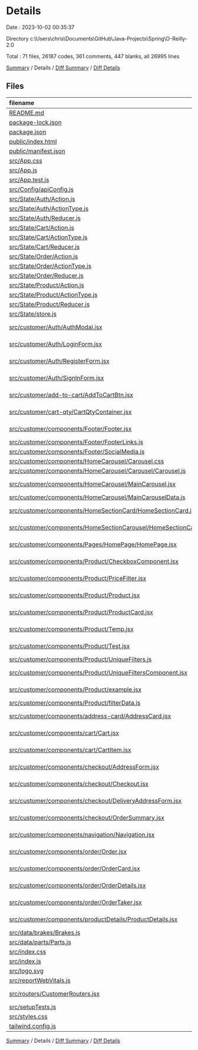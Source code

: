# Details

Date : 2023-10-02 00:35:37

Directory c:\\Users\\chris\\Documents\\GitHub\\Java-Projects\\Spring\\O-Reilly-2.0

Total : 71 files,  26187 codes, 361 comments, 447 blanks, all 26995 lines

[Summary](results.md) / Details / [Diff Summary](diff.md) / [Diff Details](diff-details.md)

## Files
| filename | language | code | comment | blank | total |
| :--- | :--- | ---: | ---: | ---: | ---: |
| [README.md](/README.md) | Markdown | 122 | 0 | 13 | 135 |
| [package-lock.json](/package-lock.json) | JSON | 20,397 | 0 | 1 | 20,398 |
| [package.json](/package.json) | JSON | 61 | 0 | 1 | 62 |
| [public/index.html](/public/index.html) | HTML | 20 | 23 | 1 | 44 |
| [public/manifest.json](/public/manifest.json) | JSON | 25 | 0 | 1 | 26 |
| [src/App.css](/src/App.css) | CSS | 44 | 0 | 9 | 53 |
| [src/App.js](/src/App.js) | JavaScript | 9 | 8 | 1 | 18 |
| [src/App.test.js](/src/App.test.js) | JavaScript | 7 | 0 | 2 | 9 |
| [src/Config/apiConfig.js](/src/Config/apiConfig.js) | JavaScript | 10 | 0 | 2 | 12 |
| [src/State/Auth/Action.js](/src/State/Auth/Action.js) | JavaScript | 97 | 0 | 13 | 110 |
| [src/State/Auth/ActionType.js](/src/State/Auth/ActionType.js) | JavaScript | 10 | 0 | 3 | 13 |
| [src/State/Auth/Reducer.js](/src/State/Auth/Reducer.js) | JavaScript | 39 | 0 | 3 | 42 |
| [src/State/Cart/Action.js](/src/State/Cart/Action.js) | JavaScript | 91 | 10 | 6 | 107 |
| [src/State/Cart/ActionType.js](/src/State/Cart/ActionType.js) | JavaScript | 12 | 0 | 4 | 16 |
| [src/State/Cart/Reducer.js](/src/State/Cart/Reducer.js) | JavaScript | 99 | 7 | 4 | 110 |
| [src/State/Order/Action.js](/src/State/Order/Action.js) | JavaScript | 80 | 0 | 10 | 90 |
| [src/State/Order/ActionType.js](/src/State/Order/ActionType.js) | JavaScript | 9 | 0 | 2 | 11 |
| [src/State/Order/Reducer.js](/src/State/Order/Reducer.js) | JavaScript | 61 | 0 | 4 | 65 |
| [src/State/Product/Action.js](/src/State/Product/Action.js) | JavaScript | 70 | 0 | 6 | 76 |
| [src/State/Product/ActionType.js](/src/State/Product/ActionType.js) | JavaScript | 9 | 0 | 3 | 12 |
| [src/State/Product/Reducer.js](/src/State/Product/Reducer.js) | JavaScript | 47 | 1 | 3 | 51 |
| [src/State/store.js](/src/State/store.js) | JavaScript | 13 | 0 | 2 | 15 |
| [src/customer/Auth/AuthModal.jsx](/src/customer/Auth/AuthModal.jsx) | JavaScript JSX | 38 | 0 | 4 | 42 |
| [src/customer/Auth/LoginForm.jsx](/src/customer/Auth/LoginForm.jsx) | JavaScript JSX | 71 | 1 | 7 | 79 |
| [src/customer/Auth/RegisterForm.jsx](/src/customer/Auth/RegisterForm.jsx) | JavaScript JSX | 96 | 7 | 8 | 111 |
| [src/customer/Auth/SignInForm.jsx](/src/customer/Auth/SignInForm.jsx) | JavaScript JSX | 86 | 0 | 2 | 88 |
| [src/customer/add-to-cart/AddToCartBtn.jsx](/src/customer/add-to-cart/AddToCartBtn.jsx) | JavaScript JSX | 56 | 0 | 7 | 63 |
| [src/customer/cart-qty/CartQtyContainer.jsx](/src/customer/cart-qty/CartQtyContainer.jsx) | JavaScript JSX | 53 | 0 | 9 | 62 |
| [src/customer/components/Footer/Footer.jsx](/src/customer/components/Footer/Footer.jsx) | JavaScript JSX | 58 | 22 | 5 | 85 |
| [src/customer/components/Footer/FooterLinks.js](/src/customer/components/Footer/FooterLinks.js) | JavaScript | 30 | 0 | 0 | 30 |
| [src/customer/components/Footer/SocialMedia.js](/src/customer/components/Footer/SocialMedia.js) | JavaScript | 5 | 0 | 0 | 5 |
| [src/customer/components/HomeCarousel/Carousel.css](/src/customer/components/HomeCarousel/Carousel.css) | CSS | 33 | 0 | 6 | 39 |
| [src/customer/components/HomeCarousel/Carousel/Carousel.js](/src/customer/components/HomeCarousel/Carousel/Carousel.js) | JavaScript | 23 | 0 | 8 | 31 |
| [src/customer/components/HomeCarousel/MainCarousel.jsx](/src/customer/components/HomeCarousel/MainCarousel.jsx) | JavaScript JSX | 44 | 0 | 5 | 49 |
| [src/customer/components/HomeCarousel/MainCarouselData.js](/src/customer/components/HomeCarousel/MainCarouselData.js) | JavaScript | 18 | 0 | 0 | 18 |
| [src/customer/components/HomeSectionCard/HomeSectionCard.jsx](/src/customer/components/HomeSectionCard/HomeSectionCard.jsx) | JavaScript JSX | 23 | 0 | 4 | 27 |
| [src/customer/components/HomeSectionCarousel/HomeSectionCarousel.jsx](/src/customer/components/HomeSectionCarousel/HomeSectionCarousel.jsx) | JavaScript JSX | 79 | 1 | 9 | 89 |
| [src/customer/components/Pages/HomePage/HomePage.jsx](/src/customer/components/Pages/HomePage/HomePage.jsx) | JavaScript JSX | 42 | 0 | 4 | 46 |
| [src/customer/components/Product/CheckboxComponent.jsx](/src/customer/components/Product/CheckboxComponent.jsx) | JavaScript JSX | 24 | 0 | 1 | 25 |
| [src/customer/components/Product/PriceFilter.jsx](/src/customer/components/Product/PriceFilter.jsx) | JavaScript JSX | 101 | 105 | 22 | 228 |
| [src/customer/components/Product/Product.jsx](/src/customer/components/Product/Product.jsx) | JavaScript JSX | 519 | 15 | 37 | 571 |
| [src/customer/components/Product/ProductCard.jsx](/src/customer/components/Product/ProductCard.jsx) | JavaScript JSX | 54 | 32 | 13 | 99 |
| [src/customer/components/Product/Temp.jsx](/src/customer/components/Product/Temp.jsx) | JavaScript JSX | 449 | 11 | 35 | 495 |
| [src/customer/components/Product/Test.jsx](/src/customer/components/Product/Test.jsx) | JavaScript JSX | 0 | 0 | 1 | 1 |
| [src/customer/components/Product/UniqueFilters.js](/src/customer/components/Product/UniqueFilters.js) | JavaScript | 53 | 0 | 10 | 63 |
| [src/customer/components/Product/UniqueFiltersComponent.jsx](/src/customer/components/Product/UniqueFiltersComponent.jsx) | JavaScript JSX | 48 | 1 | 3 | 52 |
| [src/customer/components/Product/example.jsx](/src/customer/components/Product/example.jsx) | JavaScript JSX | 103 | 2 | 9 | 114 |
| [src/customer/components/Product/filterData.js](/src/customer/components/Product/filterData.js) | JavaScript | 24 | 39 | 7 | 70 |
| [src/customer/components/address-card/AddressCard.jsx](/src/customer/components/address-card/AddressCard.jsx) | JavaScript JSX | 16 | 0 | 3 | 19 |
| [src/customer/components/cart/Cart.jsx](/src/customer/components/cart/Cart.jsx) | JavaScript JSX | 106 | 5 | 12 | 123 |
| [src/customer/components/cart/CartItem.jsx](/src/customer/components/cart/CartItem.jsx) | JavaScript JSX | 78 | 0 | 9 | 87 |
| [src/customer/components/checkout/AddressForm.jsx](/src/customer/components/checkout/AddressForm.jsx) | JavaScript JSX | 227 | 0 | 3 | 230 |
| [src/customer/components/checkout/Checkout.jsx](/src/customer/components/checkout/Checkout.jsx) | JavaScript JSX | 71 | 0 | 9 | 80 |
| [src/customer/components/checkout/DeliveryAddressForm.jsx](/src/customer/components/checkout/DeliveryAddressForm.jsx) | JavaScript JSX | 139 | 0 | 4 | 143 |
| [src/customer/components/checkout/OrderSummary.jsx](/src/customer/components/checkout/OrderSummary.jsx) | JavaScript JSX | 99 | 4 | 10 | 113 |
| [src/customer/components/navigation/Navigation.jsx](/src/customer/components/navigation/Navigation.jsx) | JavaScript JSX | 654 | 17 | 34 | 705 |
| [src/customer/components/order/Order.jsx](/src/customer/components/order/Order.jsx) | JavaScript JSX | 45 | 0 | 4 | 49 |
| [src/customer/components/order/OrderCard.jsx](/src/customer/components/order/OrderCard.jsx) | JavaScript JSX | 52 | 0 | 5 | 57 |
| [src/customer/components/order/OrderDetails.jsx](/src/customer/components/order/OrderDetails.jsx) | JavaScript JSX | 55 | 0 | 5 | 60 |
| [src/customer/components/order/OrderTaker.jsx](/src/customer/components/order/OrderTaker.jsx) | JavaScript JSX | 25 | 0 | 4 | 29 |
| [src/customer/components/productDetails/ProductDetails.jsx](/src/customer/components/productDetails/ProductDetails.jsx) | JavaScript JSX | 234 | 41 | 18 | 293 |
| [src/data/brakes/Brakes.js](/src/data/brakes/Brakes.js) | JavaScript | 168 | 0 | 1 | 169 |
| [src/data/parts/Parts.js](/src/data/parts/Parts.js) | JavaScript | 650 | 0 | 1 | 651 |
| [src/index.css](/src/index.css) | CSS | 15 | 0 | 2 | 17 |
| [src/index.js](/src/index.js) | JavaScript | 18 | 3 | 4 | 25 |
| [src/logo.svg](/src/logo.svg) | XML | 1 | 0 | 0 | 1 |
| [src/reportWebVitals.js](/src/reportWebVitals.js) | JavaScript | 12 | 0 | 2 | 14 |
| [src/routers/CustomerRouters.jsx](/src/routers/CustomerRouters.jsx) | JavaScript JSX | 33 | 0 | 3 | 36 |
| [src/setupTests.js](/src/setupTests.js) | JavaScript | 1 | 4 | 1 | 6 |
| [src/styles.css](/src/styles.css) | CSS | 11 | 0 | 3 | 14 |
| [tailwind.config.js](/tailwind.config.js) | JavaScript | 15 | 2 | 0 | 17 |

[Summary](results.md) / Details / [Diff Summary](diff.md) / [Diff Details](diff-details.md)